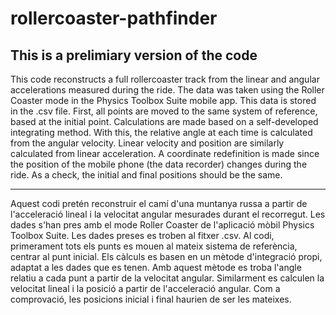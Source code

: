 # rollercoaster-pathfinder
## This is a prelimiary version of the code

This code reconstructs a full rollercoaster track from the linear and angular accelerations measured during the ride. The data was taken using the Roller Coaster mode in the Physics Toolbox Suite mobile app. This data is stored in the .csv file. First, all points are moved to the same system of reference, based at the initial point. Calculations are made based on a self-developed integrating method. With this, the relative angle at each time is calculated from the angular velocity. Linear velocity and position are similarly calculated from linear acceleration. A coordinate redefinition is made since the position of the mobile phone (the data recorder) changes during the ride. As a check, the initial and final positions should be the same.

---

Aquest codi pretén reconstruir el camí d'una muntanya russa a partir de l'acceleració lineal i la velocitat angular mesurades durant el recorregut. Les dades s'han pres amb el mode Roller Coaster de l'aplicació mòbil Physics Toolbox Suite. Les dades preses es troben al fitxer .csv. Al codi, primerament tots els punts es mouen al mateix sistema de referència, centrar al punt inicial. Els càlculs es basen en un mètode d'integració propi, adaptat a les dades que es tenen. Amb aquest mètode es troba l'angle relatiu a cada punt a partir de la velocitat angular. Similarment es calculen la velocitat lineal i la posició a partir de l'acceleració angular. Com a comprovació, les posicions inicial i final haurien de ser les mateixes.
